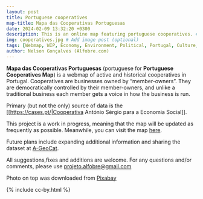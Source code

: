 ```yaml
---
layout: post
title: Portuguese cooperatives
map-title: Mapa das Cooperativas Portuguesas
date: 2024-02-09 13:32:20 +0300
description: This is an online map featuring portuguese cooperatives. # Add post description (optional)
img: cooperatives.jpg # Add image post (optional)
tags: [Webmap, WIP, Economy, Environment, Political, Portugal, Culture, Arts]
author: Nelson Gonçalves (Alfobre.com) 
---
```


**Mapa das Cooperativas Portuguesas** (portuguese for **Portuguese Cooperatives Map**) is a webmap of active and historical cooperatives in Portugal. Cooperatives are businesses owned by “member-owners”. They are democratically controlled by their member-owners, and unlike a traditional business each member gets a voice in how the business is run. 

Primary (but not the only) source of data is the [[https://cases.pt/|Cooperativa António Sérgio para a Economia Social]].

This project is a work in progress, meaning that the map will be updated as frequently as possible. Meanwhile, you can visit the map [here](https://umap.openstreetmap.fr/en/map/mapa-das-cooperativas-portuguesas_1021529#7/39.309/-8.042). 
 
Future plans include expanding additional information and sharing the dataset at [A-GeoCat](https://a-geocat.alfobre.com/).

All suggestions,fixes and additions are welcome. For any questions and/or comments, please use projeto.alfobre@gmail.com 

Photo on top was downloaded from [Pixabay](https://pixabay.com/)

{% include cc-by.html %}
